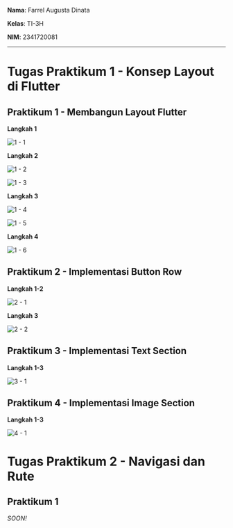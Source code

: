 **Nama**: Farrel Augusta Dinata

**Kelas**: TI-3H

**NIM**: 2341720081

---

# Tugas Praktikum 1 - Konsep Layout di Flutter

## Praktikum 1 - Membangun Layout Flutter

**Langkah 1**

![1 - 1](docs/img/practicum-01/01.png)

**Langkah 2**

![1 - 2](docs/img/practicum-01/02.png)

![1 - 3](docs/img/practicum-01/03.png)

**Langkah 3**

![1 - 4](docs/img/practicum-01/04.png)

![1 - 5](docs/img/practicum-01/05.png)

**Langkah 4**

![1 - 6](docs/img/practicum-01/06.png)

## Praktikum 2 - Implementasi Button Row

**Langkah 1-2**

![2 - 1](docs/img/practicum-02/01.png)

**Langkah 3**

![2 - 2](docs/img/practicum-02/02.png)

## Praktikum 3 - Implementasi Text Section

**Langkah 1-3**

![3 - 1](docs/img/practicum-03/01.png)

## Praktikum 4 - Implementasi Image Section

**Langkah 1-3**

![4 - 1](docs/img/practicum-04/01.png)

# Tugas Praktikum 2 - Navigasi dan Rute

## Praktikum 1

*SOON!*